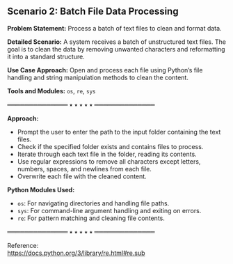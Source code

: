 ## Scenario 2: Batch File Data Processing

**Problem Statement:** Process a batch of text files to clean and format data.

**Detailed Scenario:** A system receives a batch of unstructured text files. The goal is to clean the data by removing unwanted characters and reformatting it into a standard structure.

**Use Case Approach:** Open and process each file using Python’s file handling and string manipulation methods to clean the content.

**Tools and Modules:** `os`, `re`, `sys`

══════════════ ⭑ ⭑ ⭑ ⭑ ⭑ ══════════════

**Approach:**

- Prompt the user to enter the path to the input folder containing the text files.
- Check if the specified folder exists and contains files to process.
- Iterate through each text file in the folder, reading its contents.
- Use regular expressions to remove all characters except letters, numbers, spaces, and newlines from each file.
- Overwrite each file with the cleaned content.

**Python Modules Used:**

- `os`: For navigating directories and handling file paths.
- `sys`: For command-line argument handling and exiting on errors.
- `re`: For pattern matching and cleaning file contents.

══════════════ ⭑ ⭑ ⭑ ⭑ ⭑ ══════════════

Reference:  
https://docs.python.org/3/library/re.html#re.sub
